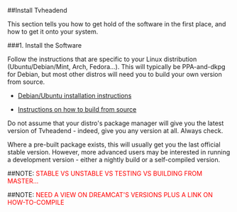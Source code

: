 ##Install Tvheadend

This section tells you how to get hold of the software in the first place,
and how to get it onto your system.

###1. Install the Software

Follow the instructions that are specific to your Linux distribution
(Ubuntu/Debian/Mint, Arch, Fedora...). This will typically be PPA-and-dkpg
for Debian, but most other distros will need you to build your own version from source.

* [Debian/Ubuntu installation instructions](https://tvheadend.org/projects/tvheadend/wiki/AptRepository)

* [Instructions on how to build from source](https://tvheadend.org/projects/tvheadend/wiki/Building)

Do not assume that your distro's package manager will give you the latest
version of Tvheadend - indeed, give you any version at all. Always check.

Where a pre-built package exists, this will usually get you the last official
stable version. However, more advanced users may be interested in running
a development version - either a nightly build or a self-compiled version.

##NOTE: <font color=red>STABLE VS UNSTABLE VS TESTING VS BUILDING FROM MASTER...</font>

##NOTE: <font color=red>NEED A VIEW ON DREAMCAT'S VERSIONS PLUS A LINK ON HOW-TO-COMPILE</font>

